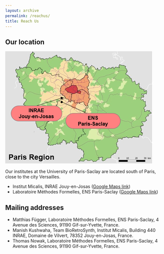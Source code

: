 ```yaml
---
layout: archive
permalink: /reachus/
title: Reach Us
---
```


## Our location
![Ile-de-France_INRAE_ENS](/images/paris_inrae_ens.png)

Our institutes at the University of Paris-Saclay are located south of Paris, close to the city Versailles.
- Institut Micalis, INRAE Jouy-en-Josas ([Google Maps link](https://goo.gl/maps/CPPCBnNz2EDrWw8y5 "https://goo.gl/maps/CPPCBnNz2EDrWw8y5"))
- Laboratoire Méthodes Formelles, ENS Paris-Saclay ([Google Maps link](https://goo.gl/maps/RoqzjsKcAAaeKhwG9 "https://goo.gl/maps/RoqzjsKcAAaeKhwG9"))

## Mailing addresses
- Matthias Függer, Laboratoire Méthodes Formelles, ENS Paris-Saclay, 4 Avenue des Sciences, 91190 Gif-sur-Yvette, France.
- Manish Kushwaha, Team BioRetroSynth, Institut Micalis, Building 440 INRAE, Domaine de Vilvert, 78352 Jouy-en-Josas, France. 
- Thomas Nowak, Laboratoire Méthodes Formelles, ENS Paris-Saclay, 4 Avenue des Sciences, 91190 Gif-sur-Yvette, France.
